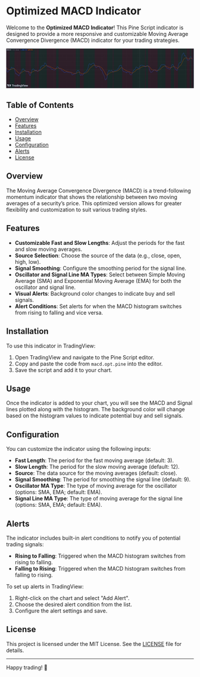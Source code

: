 # Optimized MACD Indicator

Welcome to the **Optimized MACD Indicator**! This Pine Script indicator is designed to provide a more responsive and customizable Moving Average Convergence Divergence (MACD) indicator for your trading strategies.

![Optimized MACD Indicator](macd.png)

## Table of Contents

- [Overview](#overview)
- [Features](#features)
- [Installation](#installation)
- [Usage](#usage)
- [Configuration](#configuration)
- [Alerts](#alerts)
- [License](#license)

## Overview

The Moving Average Convergence Divergence (MACD) is a trend-following momentum indicator that shows the relationship between two moving averages of a security’s price. This optimized version allows for greater flexibility and customization to suit various trading styles.

## Features

- **Customizable Fast and Slow Lengths**: Adjust the periods for the fast and slow moving averages.
- **Source Selection**: Choose the source of the data (e.g., close, open, high, low).
- **Signal Smoothing**: Configure the smoothing period for the signal line.
- **Oscillator and Signal Line MA Types**: Select between Simple Moving Average (SMA) and Exponential Moving Average (EMA) for both the oscillator and signal line.
- **Visual Alerts**: Background color changes to indicate buy and sell signals.
- **Alert Conditions**: Set alerts for when the MACD histogram switches from rising to falling and vice versa.

## Installation

To use this indicator in TradingView:

1. Open TradingView and navigate to the Pine Script editor.
2. Copy and paste the code from `macd.opt.pine` into the editor.
3. Save the script and add it to your chart.

## Usage

Once the indicator is added to your chart, you will see the MACD and Signal lines plotted along with the histogram. The background color will change based on the histogram values to indicate potential buy and sell signals.

## Configuration

You can customize the indicator using the following inputs:

- **Fast Length**: The period for the fast moving average (default: 3).
- **Slow Length**: The period for the slow moving average (default: 12).
- **Source**: The data source for the moving averages (default: close).
- **Signal Smoothing**: The period for smoothing the signal line (default: 9).
- **Oscillator MA Type**: The type of moving average for the oscillator (options: SMA, EMA; default: EMA).
- **Signal Line MA Type**: The type of moving average for the signal line (options: SMA, EMA; default: EMA).

## Alerts

The indicator includes built-in alert conditions to notify you of potential trading signals:

- **Rising to Falling**: Triggered when the MACD histogram switches from rising to falling.
- **Falling to Rising**: Triggered when the MACD histogram switches from falling to rising.

To set up alerts in TradingView:

1. Right-click on the chart and select "Add Alert".
2. Choose the desired alert condition from the list.
3. Configure the alert settings and save.

## License

This project is licensed under the MIT License. See the [LICENSE](LICENSE) file for details.

---

Happy trading! 🚀
